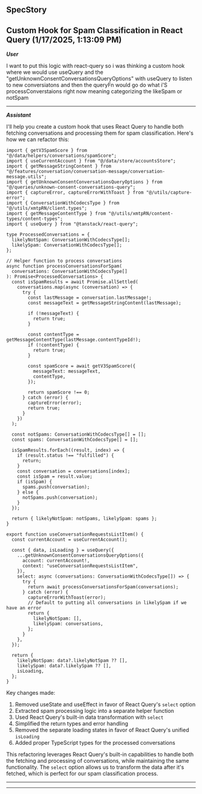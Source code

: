 ## SpecStory

## Custom Hook for Spam Classification in React Query (1/17/2025, 1:13:09 PM)

_**User**_

I want to put this logic with react-query so i was thinking a custom hook where we would use useQuery and the "getUnknownConsentConversationsQueryOptions" with useQuery to listen to new conversiatons and then the queryFn would go do what i'S processConverstaions right now meaning categorizing the likeSpam or notSpam

---

_**Assistant**_

I'll help you create a custom hook that uses React Query to handle both fetching conversations and processing them for spam classification. Here's how we can refactor this:

```typescript:features/conversation-requests-list/use-conversation-requests-list-items.tsx
import { getV3SpamScore } from "@/data/helpers/conversations/spamScore";
import { useCurrentAccount } from "@/data/store/accountsStore";
import { getMessageStringContent } from "@/features/conversation/conversation-message/conversation-message.utils";
import { getUnknownConsentConversationsQueryOptions } from "@/queries/unknown-consent-conversations-query";
import { captureError, captureErrorWithToast } from "@/utils/capture-error";
import { ConversationWithCodecsType } from "@/utils/xmtpRN/client.types";
import { getMessageContentType } from "@/utils/xmtpRN/content-types/content-types";
import { useQuery } from "@tanstack/react-query";

type ProcessedConversations = {
  likelyNotSpam: ConversationWithCodecsType[];
  likelySpam: ConversationWithCodecsType[];
};

// Helper function to process conversations
async function processConversationsForSpam(
  conversations: ConversationWithCodecsType[]
): Promise<ProcessedConversations> {
  const isSpamResults = await Promise.allSettled(
    conversations.map(async (conversation) => {
      try {
        const lastMessage = conversation.lastMessage!;
        const messageText = getMessageStringContent(lastMessage);

        if (!messageText) {
          return true;
        }

        const contentType = getMessageContentType(lastMessage.contentTypeId!);
        if (!contentType) {
          return true;
        }

        const spamScore = await getV3SpamScore({
          messageText: messageText,
          contentType,
        });

        return spamScore !== 0;
      } catch (error) {
        captureError(error);
        return true;
      }
    })
  );

  const notSpams: ConversationWithCodecsType[] = [];
  const spams: ConversationWithCodecsType[] = [];

  isSpamResults.forEach((result, index) => {
    if (result.status !== "fulfilled") {
      return;
    }
    const conversation = conversations[index];
    const isSpam = result.value;
    if (isSpam) {
      spams.push(conversation);
    } else {
      notSpams.push(conversation);
    }
  });

  return { likelyNotSpam: notSpams, likelySpam: spams };
}

export function useConversationRequestsListItem() {
  const currentAccount = useCurrentAccount();

  const { data, isLoading } = useQuery({
    ...getUnknownConsentConversationsQueryOptions({
      account: currentAccount!,
      context: "useConversationRequestsListItem",
    }),
    select: async (conversations: ConversationWithCodecsType[]) => {
      try {
        return await processConversationsForSpam(conversations);
      } catch (error) {
        captureErrorWithToast(error);
        // Default to putting all conversations in likelySpam if we have an error
        return {
          likelyNotSpam: [],
          likelySpam: conversations,
        };
      }
    },
  });

  return {
    likelyNotSpam: data?.likelyNotSpam ?? [],
    likelySpam: data?.likelySpam ?? [],
    isLoading,
  };
}
```

Key changes made:
1. Removed useState and useEffect in favor of React Query's `select` option
2. Extracted spam processing logic into a separate helper function
3. Used React Query's built-in data transformation with `select`
4. Simplified the return types and error handling
5. Removed the separate loading states in favor of React Query's unified `isLoading`
6. Added proper TypeScript types for the processed conversations

This refactoring leverages React Query's built-in capabilities to handle both the fetching and processing of conversations, while maintaining the same functionality. The `select` option allows us to transform the data after it's fetched, which is perfect for our spam classification process.

---



---

